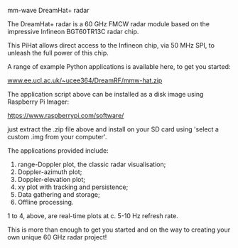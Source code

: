 mm-wave DreamHat+ radar

The DreamHat+ radar is a 60 GHz FMCW radar module based on the impressive Infineon BGT60TR13C radar chip.

This PiHat allows direct access to the Infineon chip, via 50 MHz SPI, to unleash the full power of this chip.

A range of example Python applications is available here, to get you started:

www.ee.ucl.ac.uk/~ucee364/DreamRF/mmw-hat.zip

The application script above can be installed as a disk image using Raspberry Pi Imager:

https://www.raspberrypi.com/software/

just extract the .zip file above and install on your SD card using 'select a custom .img from your computer'.

The applications provided include:

1. range-Doppler plot, the classic radar visualisation;
2. Doppler-azimuth plot;
3. Doppler-elevation plot;
4. xy plot with tracking and persistence;
5. Data gathering and storage;
6. Offline processing.

1 to 4, above, are real-time plots at c. 5-10 Hz refresh rate.

This is more than enough to get you started and on the way to creating your own unique 60 GHz radar project!
